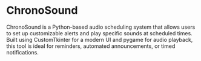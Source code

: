 # ChronoSound
ChronoSound is a Python-based audio scheduling system that allows users to set up customizable alerts and play specific sounds at scheduled times. Built using CustomTkinter for a modern UI and pygame for audio playback, this tool is ideal for reminders, automated announcements, or timed notifications.
